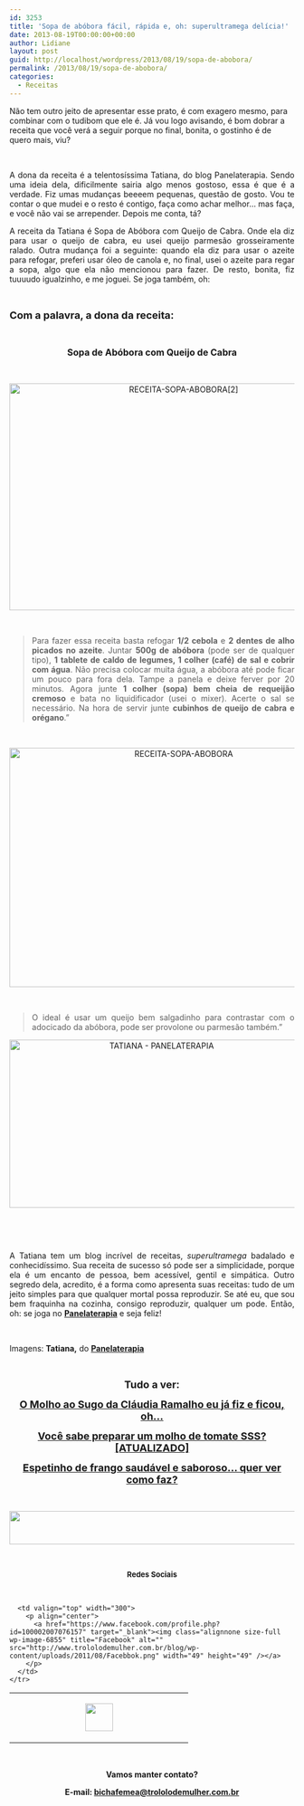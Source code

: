 ```yaml
---
id: 3253
title: 'Sopa de abóbora fácil, rápida e, oh: superultramega delícia!'
date: 2013-08-19T00:00:00+00:00
author: Lidiane
layout: post
guid: http://localhost/wordpress/2013/08/19/sopa-de-abobora/
permalink: /2013/08/19/sopa-de-abobora/
categories:
  - Receitas
---
```

Não tem outro jeito de apresentar esse prato, é com exagero mesmo, para combinar com o tudibom que ele é. Já vou logo avisando, é bom dobrar a receita que você verá a seguir porque no final, bonita, o gostinho é de quero mais, viu?

&nbsp;

<p style="text-align: justify;">
  A dona da receita é a telentosíssima Tatiana, do blog Panelaterapia. Sendo uma ideia dela, dificilmente sairia algo menos gostoso, essa é que é a verdade. Fiz umas mudanças beeeem pequenas, questão de gosto. Vou te contar o que mudei e o resto é contigo, faça como achar melhor… mas faça, e você não vai se arrepender. Depois me conta, tá?
</p>

<!--more-->

<p style="text-align: justify;">
  A receita da Tatiana é Sopa de Abóbora com Queijo de Cabra. Onde ela diz para usar o queijo de cabra, eu usei queijo parmesão grosseiramente ralado. Outra mudança foi a seguinte: quando ela diz para usar o azeite para refogar, preferi usar óleo de canola e, no final, usei o azeite para regar a sopa, algo que ela não mencionou para fazer. De resto, bonita, fiz tuuuudo igualzinho, e me joguei. Se joga também, oh:
</p>

&nbsp;

**<span style="font-size: large;">Com a palavra, a dona da receita:</span>**

&nbsp;

<p align="center">
  <strong><span style="font-size: medium;">Sopa de Abóbora com Queijo de Cabra</span></strong>
</p>

&nbsp;

<p align="center">
  <a href="http://www.trololodemulher.com.br/blog/wp-content/uploads/2013/08/RECEITA-SOPA-ABOBORA2.jpg"><img class="alignnone size-full wp-image-9713" alt="RECEITA-SOPA-ABOBORA[2]" src="http://www.trololodemulher.com.br/blog/wp-content/uploads/2013/08/RECEITA-SOPA-ABOBORA2.jpg" width="600" height="401" /></a>
</p>

&nbsp;

> <p align="justify">
>   Para fazer essa receita basta refogar <strong>1/2 cebola</strong> e <strong>2 dentes de alho picados no azeite</strong>. Juntar <strong>500g de abóbora</strong> (pode ser de qualquer tipo), <strong>1 tablete de caldo de legumes, 1 colher (café) de sal e cobrir com água</strong>. Não precisa colocar muita água, a abóbora até pode ficar um pouco para fora dela. Tampe a panela e deixe ferver por 20 minutos. Agora junte <strong>1 colher (sopa) bem cheia de requeijão cremoso</strong> e bata no liquidificador (usei o mixer). Acerte o sal se necessário. Na hora de servir junte <strong>cubinhos de queijo de cabra e orégano</strong>.”
> </p>

&nbsp;

<p align="center">
  <a href="http://www.trololodemulher.com.br/blog/wp-content/uploads/2013/08/RECEITA-SOPA-ABOBORA.jpg"><img class="alignnone size-full wp-image-9712" alt="RECEITA-SOPA-ABOBORA" src="http://www.trololodemulher.com.br/blog/wp-content/uploads/2013/08/RECEITA-SOPA-ABOBORA.jpg" width="600" height="423" /></a>
</p>

&nbsp;

> <p align="justify">
>   O ideal é usar um queijo bem salgadinho para contrastar com o adocicado da abóbora, pode ser provolone ou parmesão também.”
> </p>

<p align="center">
  <a href="http://www.trololodemulher.com.br/blog/wp-content/uploads/2013/08/TATIANA-PANELATERAPIA.png"><img class="alignnone size-full wp-image-9716" alt="TATIANA - PANELATERAPIA" src="http://www.trololodemulher.com.br/blog/wp-content/uploads/2013/08/TATIANA-PANELATERAPIA.png" width="522" height="297" /></a>
</p>

&nbsp;

&nbsp;

<p align="justify">
  A Tatiana tem um blog incrível de receitas, <em>superultramega</em> badalado e conhecidíssimo. Sua receita de sucesso só pode ser a simplicidade, porque ela é um encanto de pessoa, bem acessível, gentil e simpática. Outro segredo dela, acredito, é a forma como apresenta suas receitas: tudo de um jeito simples para que qualquer mortal possa reproduzir. Se até eu, que sou bem fraquinha na cozinha, consigo reproduzir, qualquer um pode. Então, oh: se joga no <strong><a href="http://www.panelaterapia.com/" target="_blank">Panelaterapia</a></strong> e seja feliz!
</p>

&nbsp;

Imagens: **Tatiana,** do **<a href="http://www.panelaterapia.com/" target="_blank">Panelaterapia</a>**

&nbsp;

<p align="center">
  <strong><span style="font-size: large;">Tudo a ver:</span></strong>
</p>

<p align="center">
  <strong><a href="http://www.trololodemulher.com.br/2012/11/07/molho-sugo-macarrao-massa/"><span style="font-size: large;">O Molho ao Sugo da Cláudia Ramalho eu já fiz e ficou, oh…</span></a></strong>
</p>

<p align="center">
  <strong><a href="http://www.trololodemulher.com.br/2012/10/17/molho-de-tomate/"><span style="font-size: large;">Você sabe preparar um molho de tomate SSS? [ATUALIZADO]</span></a></strong>
</p>

<p align="center">
  <strong><a href="http://www.trololodemulher.com.br/2012/10/03/receita-frango-saudavel/"><span style="font-size: large;">Espetinho de frango saudável e saboroso… quer ver como faz?</span></a></strong>
</p>

<p align="center">
  <p>
    &nbsp;
  </p>
  
  <p align="center">
    <a href="http://feedburner.google.com/fb/a/mailverify?uri=blogbichafemea&loc=pt_BR" target="_blank"><img class="alignnone size-full wp-image-8451" title="Assine o Bicha Fêmea grátis!" alt="" src="http://www.trololodemulher.com.br/blog/wp-content/uploads/2012/01/rodapé.png" width="600" height="59" /></a>
  </p>
  
  <p>
    &nbsp;
  </p>
  
  <p align="center">
    <strong><span style="font-size: small;">Redes Sociais</span></strong>
  </p>
  
  <p>
    &nbsp;
  </p>
  
  <table width="600" border="0" cellspacing="0" cellpadding="2">
    <tr>
      <td valign="top" width="300">
        <p align="center">
          <a href="https://twitter.com/#%21/bichafemea" target="_blank"><img class="alignnone size-full wp-image-6857" title="Twitter" alt="" src="http://www.trololodemulher.com.br/blog/wp-content/uploads/2011/08/Twitter.png" width="49" height="49" /></a>
        </p>
      </td>
      
      <td valign="top" width="300">
        <p align="center">
          <a href="https://www.facebook.com/profile.php?id=100002007076157" target="_blank"><img class="alignnone size-full wp-image-6855" title="Facebook" alt="" src="http://www.trololodemulher.com.br/blog/wp-content/uploads/2011/08/Facebbok.png" width="49" height="49" /></a>
        </p>
      </td>
    </tr>
  </table>
  
  <p>
    &nbsp;
  </p>
  
  <p align="center">
    <strong>Vamos manter contato?</strong>
  </p>
  
  <p align="center">
    <strong>E-mail: <a href="mailto:bichafemea@trololodemulher.com.br">bichafemea@trololodemulher.com.br</a></strong>
  </p>